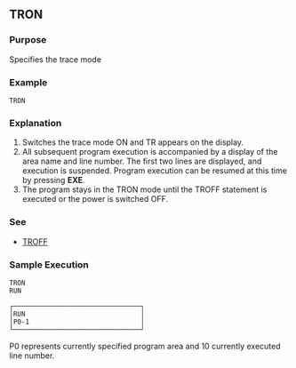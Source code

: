 ## TRON

### Purpose
Specifies the trace mode

### Example
```basic
TRON
```

### Explanation
1. Switches the trace mode ON and TR appears on the display.
2. All subsequent program execution is accompanied by a display of the area name
and line number. The first two lines are displayed, and execution is suspended.
Program execution can be resumed at this time by pressing **EXE**.
3. The program stays in the TRON mode until the TROFF statement is executed or
the power is switched OFF.

### See
 - [TROFF](TROFF.md)

### Sample Execution
```basic
TRON
RUN
```

```
┌────────────────────────────────┐
│RUN                             │
│P0-1                            │
└────────────────────────────────┘
```

P0 represents currently specified program area and 10 currently executed line number.
